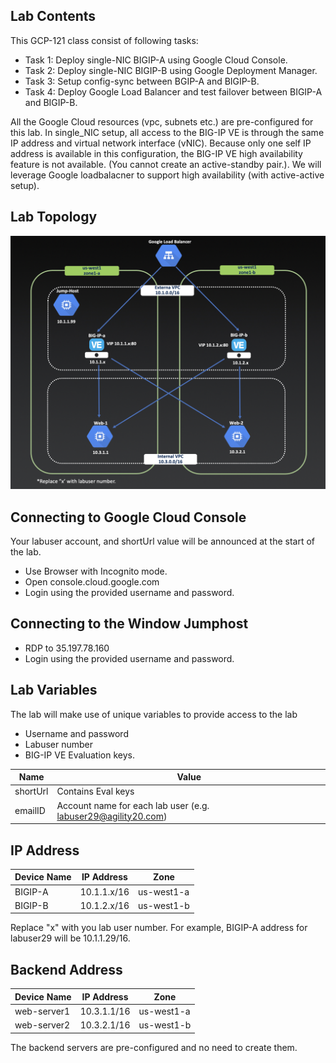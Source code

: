 Lab Contents
---------------
This GCP-121 class consist of following tasks:

- Task 1: Deploy single-NIC BIGIP-A using Google Cloud Console.
- Task 2: Deploy single-NIC BIGIP-B using Google Deployment Manager.
- Task 3: Setup config-sync between BGIP-A and BIGIP-B.
- Task 4: Deploy Google Load Balancer and test failover between BIGIP-A and BIGIP-B.

All the Google Cloud resources (vpc, subnets etc.) are pre-configured for this lab.
In single_NIC setup, all access to the BIG-IP VE is through the same IP address and virtual network interface (vNIC). Because only one self IP address is available in this configuration, the BIG-IP VE high availability feature is not available.  (You cannot create an active-standby pair.). We will leverage Google loadbalacner to support high availability (with active-active setup).

Lab Topology
---------------
![img1](./images/topology.png)

Connecting to Google Cloud Console
--------------------------------------

Your labuser account, and shortUrl value will be announced at the start of the lab.

- Use Browser with Incognito mode.
- Open console.cloud.google.com
- Login using the provided username and password.


Connecting to the Window Jumphost
---------------------------------
- RDP to 35.197.78.160
- Login using the provided username and password.

Lab Variables
-------------

The lab will make use of unique variables to provide access to the lab
- Username and password
- Labuser number
- BIG-IP VE Evaluation keys.

| Name | Value |
| ---| --- |
| shortUrl | Contains Eval keys |
| emailID | Account name for each lab user (e.g. labuser29@agility20.com) |


IP Address
-------------
| Device Name | IP Address | Zone |
| ---| --- | --- |
| BIGIP-A | 10.1.1.x/16 | us-west1-a |
| BIGIP-B | 10.1.2.x/16 | us-west1-b |

Replace "x" with you lab user number. For example, BIGIP-A address for labuser29 will be 10.1.1.29/16.


Backend Address
---------------

| Device Name | IP Address | Zone |
| ---| --- | --- |
| web-server1 | 10.3.1.1/16 | us-west1-a |
| web-server2 | 10.3.2.1/16 | us-west1-b |

The backend servers are pre-configured and no need to create them.
